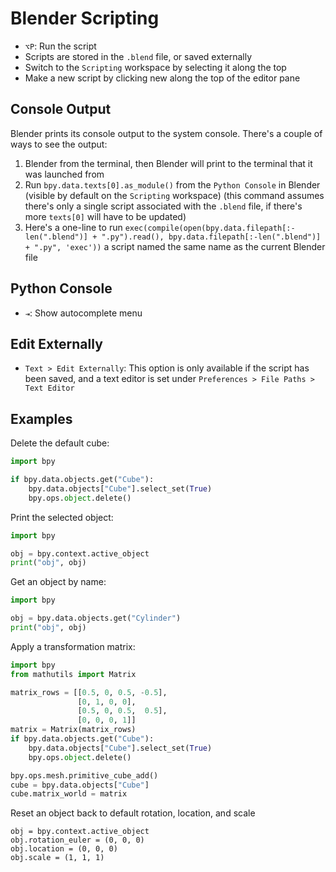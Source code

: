 # Blender Scripting

- `⌥P`: Run the script
- Scripts are stored in the `.blend` file, or saved externally
- Switch to the `Scripting` workspace by selecting it along the top
- Make a new script by clicking new along the top of the editor pane

## Console Output

Blender prints its console output to the system console. There's a couple of ways to see the output:

1. Blender from the terminal, then Blender will print to the terminal that it was launched from
2. Run `bpy.data.texts[0].as_module()` from the `Python Console` in Blender (visible by default on the `Scripting` workspace) (this command assumes there's only a single script associated with the `.blend` file, if there's more `texts[0]` will have to be updated)
3. Here's a one-line to run `exec(compile(open(bpy.data.filepath[:-len(".blend")] + ".py").read(), bpy.data.filepath[:-len(".blend")] + ".py", 'exec'))` a script named the same name as the current Blender file

## Python Console

- `⇥`: Show autocomplete menu 

## Edit Externally

- `Text > Edit Externally`: This option is only available if the script has been saved, and a text editor is set under `Preferences > File Paths > Text Editor`

## Examples

Delete the default cube:

``` python
import bpy

if bpy.data.objects.get("Cube"):
    bpy.data.objects["Cube"].select_set(True)
    bpy.ops.object.delete()
```

Print the selected object:

``` python
import bpy

obj = bpy.context.active_object
print("obj", obj)
```

Get an object by name:

``` python
import bpy

obj = bpy.data.objects.get("Cylinder")
print("obj", obj)
```

Apply a transformation matrix:

``` python
import bpy
from mathutils import Matrix

matrix_rows = [[0.5, 0, 0.5, -0.5],
               [0, 1, 0, 0],
               [0.5, 0, 0.5,  0.5],
               [0, 0, 0, 1]]
matrix = Matrix(matrix_rows)
if bpy.data.objects.get("Cube"):
    bpy.data.objects["Cube"].select_set(True)
    bpy.ops.object.delete()

bpy.ops.mesh.primitive_cube_add()
cube = bpy.data.objects["Cube"]
cube.matrix_world = matrix
```

Reset an object back to default rotation, location, and scale

```
obj = bpy.context.active_object
obj.rotation_euler = (0, 0, 0)
obj.location = (0, 0, 0)
obj.scale = (1, 1, 1)
```
